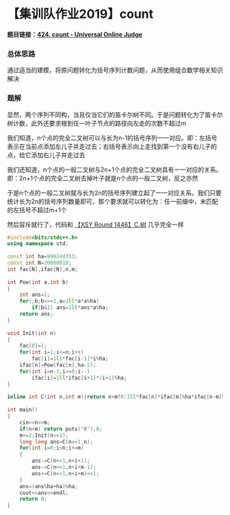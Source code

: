 # 【集训队作业2019】count

**题目链接：[424. count - Universal Online Judge](http://uoj.ac/problem/424)**

### 总体思路

通过适当的建模，将原问题转化为括号序列计数问题，从而使用组合数学相关知识解决

### 题解

显然，两个序列不同构，当且仅当它们的笛卡尔树不同。于是问题转化为了笛卡尔树计数，此外还要求根到任一叶子节点的路径向左走的次数不超过m

我们知道，n个点的完全二叉树可以与长为n-1的括号序列一一对应。即：左括号表示在当前点添加左儿子并走过去；右括号表示向上走找到第一个没有右儿子的点，给它添加右儿子并走过去

我们还知道，n个点的一般二叉树与2n+1个点的完全二叉树具有一一对应的关系。即：2n+1个点的完全二叉树去掉叶子就是n个点的一般二叉树，反之亦然

于是n个点的一般二叉树就与长为2n的括号序列建立起了一一对应关系。我们只要统计长为2n的括号序列数量即可，那个要求就可以转化为：任一前缀中，未匹配的左括号不超过m+1个

然后容斥就行了，代码和 [【XSY Round 1446】C.树](http://www.ebola.pro/article/solutions/xsyr1446_c) 几乎完全一样

```cpp
#include<bits/stdc++.h>
using namespace std;
 
const int ha=998244353;
const int N=20000010;
int fac[N],ifac[N],n,m;
 
int Pow(int a,int b)
{
    int ans=1;
    for(;b;b>>=1,a=1ll*a*a%ha)
        if(b&1) ans=1ll*ans*a%ha;
    return ans;
}
 
void Init(int n)
{
    fac[0]=1;
    for(int i=1;i<=n;i++)
        fac[i]=1ll*fac[i-1]*i%ha;
    ifac[n]=Pow(fac[n],ha-2);
    for(int i=n-1;i>=0;i--)
        ifac[i]=1ll*ifac[i+1]*(i+1)%ha;
}
 
inline int C(int n,int m){return n<m?0:1ll*fac[n]*ifac[m]%ha*ifac[n-m]%ha;}
 
int main()
{
    cin>>n>>m;
    if(n<m) return puts("0"),0;
    m+=2;Init(n<<1);
    long long ans=C(n<<1,n);
    for(int i=0;i<n;i+=m)
    {
        ans-=C(n<<1,n+i+1);
        ans-=C(n<<1,n+i+m-1);
        ans+=C(n<<1,n+i+m)<<1;
    }
    ans=(ans%ha+ha)%ha;
    cout<<ans<<endl;
    return 0;
}
```